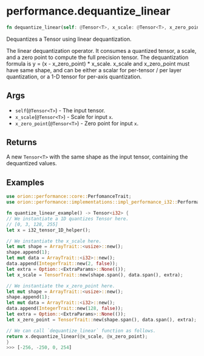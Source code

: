 # performance.dequantize_linear

```rust
fn dequantize_linear(self: @Tensor<T>, x_scale: @Tensor<T>, x_zero_point: @Tensor<T>) -> Tensor::<T>;
```

Dequantizes a Tensor using linear dequantization.

The linear dequantization operator. It consumes a quantized tensor, a scale, and a zero point to compute
the full precision tensor. The dequantization formula is y = (x - x_zero_point) * x_scale. x_scale and
x_zero_point must have same shape, and can be either a scalar for per-tensor / per layer quantization,
or a 1-D tensor for per-axis quantization.

## Args

* `self`(`@Tensor<T>`) - The input tensor.
* `x_scale`(`@Tensor<T>`) - Scale for input `x`.
* `x_zero_point`(`@Tensor<T>`) - Zero point for input `x`.

## Returns

A new `Tensor<T>` with the same shape as the input tensor, containing the dequantized values.

## Examples

```rust
use orion::performance::core::PerfomanceTrait;
use orion::performance::implementations::impl_performance_i32::Performance_i32;

fn quantize_linear_example() -> Tensor<i32> {
// We instantiate a 1D quantizes Tensor here.
// [0, 3, 128, 255]
let x = i32_tensor_1D_helper();

// We instantiate the x_scale here.
let mut shape = ArrayTrait::<usize>::new();
shape.append(1);
let mut data = ArrayTrait::<i32>::new();
data.append(IntegerTrait::new(2, false));
let extra = Option::<ExtraParams>::None(());
let x_scale = TensorTrait::new(shape.span(), data.span(), extra);

// We instantiate the x_zero_point here.
let mut shape = ArrayTrait::<usize>::new();
shape.append(1);
let mut data = ArrayTrait::<i32>::new();
data.append(IntegerTrait::new(128, false));
let extra = Option::<ExtraParams>::None(());
let x_zero_point = TensorTrait::new(shape.span(), data.span(), extra);

// We can call `dequantize_linear` function as follows.
return x.dequantize_linear(@x_scale, @x_zero_point);
}
>>> [-256, -250, 0, 254]
```
